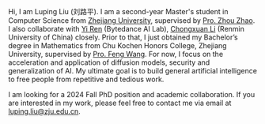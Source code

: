 Hi, I am Luping Liu (刘路平). I am a second-year Master's student in Computer Science from [Zhejiang University](https://www.zju.edu.cn/), supervised by [Pro. Zhou Zhao](https://person.zju.edu.cn/zhaozhou). I also collaborate with [Yi Ren](https://github.com/RayeRen) (Bytedance AI Lab), [Chongxuan Li](https://zhenxuan00.github.io/) (Renmin University of China) closely. Prior to that, I just obtained my Bachelor’s degree in Mathematics from Chu Kochen Honors College, Zhejiang University, supervised by [Pro. Feng Wang](https://person.zju.edu.cn/0014136). For now, I focus on the acceleration and application of diffusion models, security and generalization of AI. My ultimate goal is to build general artificial intelligence to free people from repetitive and tedious work. 

I am looking for a 2024 Fall PhD position and academic collaboration. If you are interested in my work, please feel free to contact me via email at [luping.liu@zju.edu.cn](mailto:luping.liu@zju.edu.cn).

<!-- I have published 1 First-Author Paper at Top-tier AI conferences (ICLR). -->

